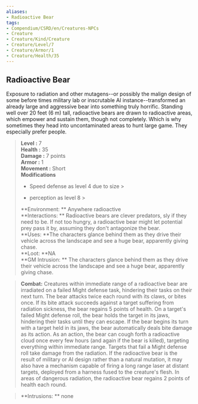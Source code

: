 ```yaml
---
aliases:
- Radioactive Bear
tags:
- Compendium/CSRD/en/Creatures-NPCs
- Creature
- Creature/Kind/Creature
- Creature/Level/7
- Creature/Armor/1
- Creature/Health/35
---
```


  
## Radioactive Bear  
Exposure to radiation and other mutagens--or possibly the malign design of some before times military lab or inscrutable AI instance--transformed an already large and aggressive bear into something truly horrific. Standing well over 20 feet (6 m) tall, radioactive bears are drawn to radioactive areas, which empower and sustain them, though not completely. Which is why sometimes they head into uncontaminated areas to hunt large game. They especially prefer people.  

  
> **Level :** 7  
> **Health :** 35  
> **Damage :** 7 points  
> **Armor :** 1  
> **Movement :** Short  
> **Modifications**  
>- Speed defense as level 4 due to size >
>  
>- perception as level 8 >
>  
> **Environment: ** Anywhere radioactive  
> **Interactions: ** Radioactive bears are clever predators, sly if they need to be. If not too hungry, a radioactive bear might let potential prey pass it by, assuming they don't antagonize the bear.  
> **Uses: **The characters glance behind them as they drive their vehicle across the landscape and see a huge bear, apparently giving chase.  
> **Loot: **NA  
> **GM Intrusion: ** The characters glance behind them as they drive their vehicle across the landscape and see a huge bear, apparently giving chase.  

> **Combat:** 
> Creatures within immediate range of a radioactive bear are irradiated on a failed Might defense task, hindering their tasks on their next turn. 
The bear attacks twice each round with its claws, or bites once. If its bite attack succeeds against a target suffering from radiation sickness, the bear regains 5 points of health. 
On a target's failed Might defense roll, the bear holds the target in its jaws, hindering their tasks until they can escape. If the bear begins its turn with a target held in its jaws, the bear automatically deals bite damage as its action. 
As an action, the bear can cough forth a radioactive cloud once every few hours (and again if the bear is killed), targeting everything within immediate range. Targets that fail a Might defense roll take damage from the radiation. 
If the radioactive bear is the result of military or AI design rather than a natural mutation, it may also have a mechanism capable of firing a long range laser at distant targets, deployed from a harness fused to the creature's flesh. 
In areas of dangerous radiation, the radioactive bear regains 2 points of health each round.  
  

> **Intrusions: ** 
> none  

